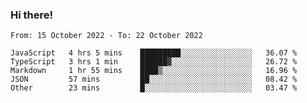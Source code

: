 ### Hi there!

<!--START_SECTION:waka-->

```text
From: 15 October 2022 - To: 22 October 2022

JavaScript   4 hrs 5 mins    █████████░░░░░░░░░░░░░░░░   36.07 %
TypeScript   3 hrs 1 min     ██████▓░░░░░░░░░░░░░░░░░░   26.72 %
Markdown     1 hr 55 mins    ████▒░░░░░░░░░░░░░░░░░░░░   16.96 %
JSON         57 mins         ██░░░░░░░░░░░░░░░░░░░░░░░   08.42 %
Other        23 mins         █░░░░░░░░░░░░░░░░░░░░░░░░   03.47 %
```

<!--END_SECTION:waka-->
